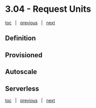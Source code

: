 # 3.04 - Request Units

[toc](June_2021.md) &nbsp; |  &nbsp; [previous](3_03_partitioning.md) &nbsp; | &nbsp; [next](3_05_multi_region.md) &nbsp;


## Definition




## Provisioned




## Autoscale




## Serverless





[toc](June_2021.md) &nbsp; |  &nbsp; [previous](3_03_partitioning.md) &nbsp; | &nbsp; [next](3_05_multi_region.md) &nbsp;
